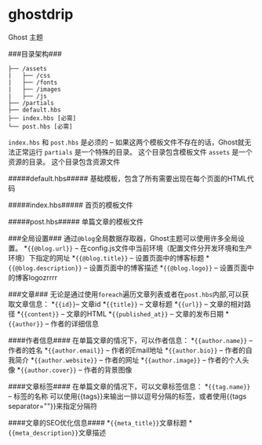 # ghostdrip
Ghost 主题

###目录架构###

```
├── /assets
|   ├── /css
|   ├── /fonts
|   ├── /images
|   ├── /js
├── /partials  
├── default.hbs
├── index.hbs [必需]
└── post.hbs [必需]
```

`index.hbs` 和 `post.hbs` 是必须的 – 如果这两个模板文件不存在的话，Ghost就无法正常运行
`partials` 是一个特殊的目录。 这个目录包含模板文件
`assets` 是一个资源的目录。 这个目录包含资源文件

#####default.hbs#####
基础模板，包含了所有需要出现在每个页面的HTML代码

#####index.hbs#####
首页的模板文件

#####post.hbs#####
单篇文章的模板文件


###全局设置###
通过`@blog`全局数据存取器，Ghost主题可以使用许多全局设置。
*`{{@blog.url}}` – 在config.js文件中当前环境（配置文件分开发环境和生产环境）下指定的网址
*`{{@blog.title}}` – 设置页面中的博客标题
*`{{@blog.description}}` – 设置页面中的博客描述
*`{{@blog.logo}}` – 设置页面中的博客logozrrrr


###文章###
无论是通过使用`foreach`遍历文章列表或者在`post.hbs`内部,可以获取文章信息：
*`{{id}}`– 文章id
*`{{title}}`  – 文章标题
*`{{url}}` – 文章的相对路径
*`{{content}}` – 文章的HTML
*`{{published_at}}` – 文章的发布日期
*`{{author}}` – 作者的详细信息

####作者信息####
在单篇文章的情况下，可以作者信息：
*`{{author.name}}` – 作者的姓名
*`{{author.email}}` – 作者的Email地址
*`{{author.bio}}` – 作者的自我简介
*`{{author.website}}` – 作者的网址
*`{{author.image}}` – 作者的个人头像
*`{{author.cover}}` – 作者的背景图像

####文章标签####
在单篇文章的情况下，可以文章标签信息：
*`{{tag.name}}` – 标签的名称
可以使用{{tags}}来输出一排以逗号分隔的标签，或者使用{{tags separator=""}}来指定分隔符

####文章的SEO优化信息####
*`{{meta_title}}`文章标题
*`{{meta_description}}`文章描述


